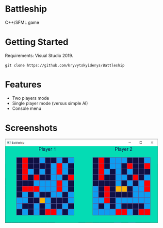 # Battleship
C++/SFML game

# Getting Started
Requirements: Visual Studio 2019.

`git clone https://github.com/kryvytskyidenys/Battleship`

# Features
- Two players mode
- Single player mode (versus simple AI)
- Console menu

# Screenshots
![Game screenshot](images/Screenshot_01.png)
